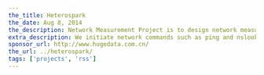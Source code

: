 ```yaml
---
the_title: Heterospark
the_date: Aug 8, 2014
the_description: Network Measurement Project is to design network measurement experiments with WiMax nodes, virtual machines, OpenFlow switches to emulate a CDN whose clients range from wireless to wired connected clients, and spread across large geographic regions.
extra_description: We initiate network commands such as ping and nslookup to measure the end-to-end delay and DNS lookup time. We also use file transfers to estimate upload and download bandwidth between clients and “CDN” servers. We plan to conduct these measurements continuously for six months, during which such network metrics are recorded along them their timestamps. In this way, we will obtain a large set of time series data, which essentially tell us the network performance in multiple dimensional (time, geographic, organization, ISP, KPI) representation.
sponsor_url: http://www.hugedata.com.cn/
the_url: ../heterospark/
tags: ['projects', 'rss']
---
```

